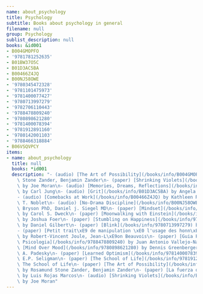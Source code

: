 ```yaml
---
name: about_psychology
title: Psychology
subtitle: Books about psychology in general
filename: null
group: Psychology
sublist_description: null
books: &id001
- B004GMOPFO
- '9781781252635'
- B01BW37O5C
- B01D3AC5BA
- B00466Z4JQ
- B00NJ58OWE
- '9780345472328'
- '9781101475973'
- '9781400077427'
- '9780713997279'
- '9782706110443'
- '9788478809240'
- '9780898621280'
- '9781400078394'
- '9781912891160'
- '9780142001103'
- '9788466318884'
- B06VSQVPCY
items:
- name: about_psychology
  title: null
  books: *id001
  description: "- (audio) [The Art of Possibility](/books/info/B004GMOPFO) by Rosamund\
    \ Stone Zander, Benjamin Zander\n- (paper) [Shrinking Violets](/books/info/9781781252635)\
    \ by Joe Moran\n- (audio) [Memories, Dreams, Reflections](/books/info/B01BW37O5C)\
    \ by Carl Jung\n- (audio) [Grit](/books/info/B01D3AC5BA) by Angela Duckworth\n\
    - (audio) [Comebacks at Work](/books/info/B00466Z4JQ) by Kathleen Reardon, Christopher\
    \ T. Noblet\n- (audio) [No-Drama Discipline](/books/info/B00NJ58OWE) by Tina Payne\
    \ Bryson PhD, Daniel j. Siegel MD\n- (paper) [Mindset](/books/info/9780345472328)\
    \ by Carol S. Dweck\n- (paper) [Moonwalking with Einstein](/books/info/9781101475973)\
    \ by Joshua Foer\n- (paper) [Stumbling on Happiness](/books/info/9781400077427)\
    \ by Daniel Gilbert\n- (paper) [Blink](/books/info/9780713997279) by Malcolm Gladwell\n\
    - (paper) [Petit trait\xE9 de manipulation \xE0 l'usage des honn\xEAtes gens](/books/info/9782706110443)\
    \ by Robert-Vincent Joule, Jean-L\xE9on Beauvois\n- (paper) [Guia Practica de\
    \ Psicologia](/books/info/9788478809240) by Juan Antonio Vallejo-Nagera\n- (paper)\
    \ [Mind Over Mood](/books/info/9780898621280) by Dennis Greenberger, Christine\
    \ A. Padesky\n- (paper) [Learned Optimism](/books/info/9781400078394) by Martin\
    \ E.P. Seligman\n- (paper) [The School of Life](/books/info/9781912891160) by\
    \ The School of Life\n- (paper) [The Art of Possibility](/books/info/9780142001103)\
    \ by Rosamund Stone Zander, Benjamin Zander\n- (paper) [La fuerza del optimismo](/books/info/9788466318884)\
    \ by Luis Rojas Marcos\n- (audio) [Shrinking Violets](/books/info/B06VSQVPCY)\
    \ by Joe Moran"
---
```


